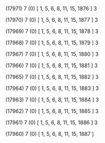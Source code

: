 (17971) 7 (0) [ 1, 5, 6, 8, 11, 15, 1876 ] 3 


(17970) 7 (0) [ 1, 5, 6, 8, 11, 15, 1877 ] 3 


(17969) 7 (0) [ 1, 5, 6, 8, 11, 15, 1878 ] 3 


(17968) 7 (0) [ 1, 5, 6, 8, 11, 15, 1879 ] 3 


(17967) 7 (0) [ 1, 5, 6, 8, 11, 15, 1880 ] 3 


(17966) 7 (0) [ 1, 5, 6, 8, 11, 15, 1881 ] 3 


(17965) 7 (0) [ 1, 5, 6, 8, 11, 15, 1882 ] 3 


(17964) 7 (0) [ 1, 5, 6, 8, 11, 15, 1883 ] 3 


(17963) 7 (0) [ 1, 5, 6, 8, 11, 15, 1884 ] 3 


(17962) 7 (0) [ 1, 5, 6, 8, 11, 15, 1885 ] 3 


(17961) 7 (0) [ 1, 5, 6, 8, 11, 15, 1886 ] 3 


(17960) 7 (0) [ 1, 5, 6, 8, 11, 15, 1887 ]  

